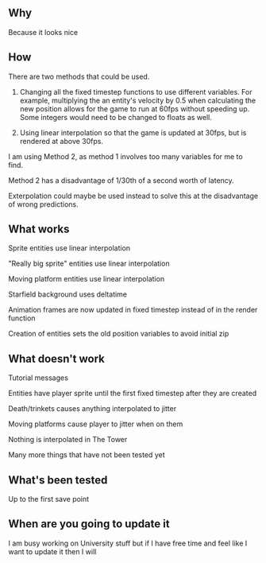 Why
-
Because it looks nice

How
-
There are two methods that could be used.


1) Changing all the fixed timestep functions to use different variables. For example, multiplying the an entity's velocity by 0.5 when calculating the new position allows for the game to run at 60fps without speeding up. Some integers would need to be changed to floats as well.

2) Using linear interpolation so that the game is updated at 30fps, but is rendered at above 30fps.

I am using Method 2, as method 1 involves too many variables for me to find.

Method 2 has a disadvantage of 1/30th of a second worth of latency.

Exterpolation could maybe be used instead to solve this at the disadvantage of wrong predictions.

What works
-
Sprite entities use linear interpolation

"Really big sprite" entities use linear interpolation

Moving platform entities use linear interpolation

Starfield background uses deltatime

Animation frames are now updated in fixed timestep instead of in the render function

Creation of entities sets the old position variables to avoid initial zip

What doesn't work
-
Tutorial messages

Entities have player sprite until the first fixed timestep after they are created

Death/trinkets causes anything interpolated to jitter

Moving platforms cause player to jitter when on them

Nothing is interpolated in The Tower

Many more things that have not been tested yet

What's been tested
-
Up to the first save point

When are you going to update it
-
I am busy working on University stuff but if I have free time and feel like I want to update it then I will
